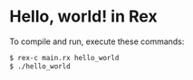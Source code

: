 # Hello, world! in Rex
To compile and run, execute these commands:
```bash
$ rex-c main.rx hello_world
$ ./hello_world
```
